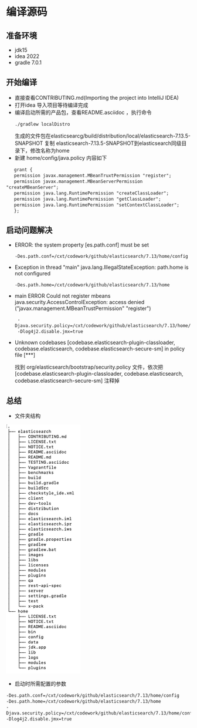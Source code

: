 # 编译源码
## 准备环境
* jdk15
* idea 2022
* gradle 7.0.1
## 开始编译
* 直接查看CONTRIBUTING.md(Importing the project into IntelliJ IDEA)
* 打开idea 导入项目等待编译完成
* 编译启动所需的产品包，查看README.asciidoc ，执行命令
    ```text
    ./gradlew localDistro
    ```
  生成的文件包在elasticsearcg/build/distribution/local/elasticsearch-7.13.5-SNAPSHOT
  复制 elasticsearch-7.13.5-SNAPSHOT到elasticsearch同级目录下，修改名称为home
* 新建 home/config/java.policy 内容如下
 ```text
    grant {
    permission javax.management.MBeanTruxtPermission "register";
    permission javax.management.MBeanServerPermission "createMBeanServer";
    permission java.lang.RuntimePermission "createClassLoader";
    permission java.lang.RuntimePermission "getClassLoader";
    permission java.lang.RuntimePermission "setContextClassLoader";
    };
  ```
## 启动问题解决
* ERROR: the system property [es.path.conf] must be set
    ```text
    -Des.path.conf=/cxt/codework/github/elasticsearch/7.13/home/config
    ```
* Exception in thread "main" java.lang.IllegalStateException: path.home is not configured
    ```text
    -Des.path.home=/cxt/codework/github/elasticsearch/7.13/home
    ```
* main ERROR Could not register mbeans java.security.AccessControlException: access denied ("javax.management.MBeanTrustPermission" "register")
    ```text
     -Djava.security.policy=/cxt/codework/github/elasticsearch/7.13/home/config/java.policy
     -Dlog4j2.disable.jmx=true
    ```
* Unknown codebases [codebase.elasticsearch-plugin-classloader, codebase.elasticsearch, codebase.elasticsearch-secure-sm] in policy file [***]

    找到 org/elasticsearch/bootstrap/security.policy 文件，依次把[codebase.elasticsearch-plugin-classloader, codebase.elasticsearch, codebase.elasticsearch-secure-sm] 注释掉

## 总结

* 文件夹结构

![img.png](images/img.png)
* 启动时所需配置的参数
```text
-Des.path.conf=/cxt/codework/github/elasticsearch/7.13/home/config
-Des.path.home=/cxt/codework/github/elasticsearch/7.13/home
-Djava.security.policy=/cxt/codework/github/elasticsearch/7.13/home/config/java.policy
-Dlog4j2.disable.jmx=true
```

